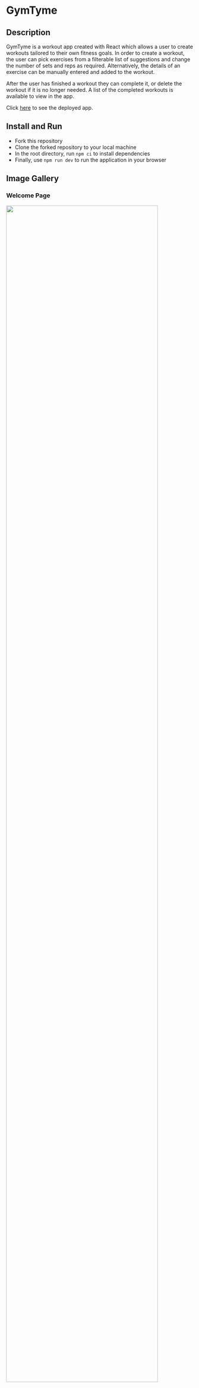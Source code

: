 # GymTyme

## Description

GymTyme is a workout app created with React which allows a user to create workouts tailored to their own fitness goals. In order to create a workout, the user can pick exercises from a filterable list of suggestions and change the number of sets and reps as required. Alternatively, the details of an exercise can be manually entered and added to the workout.

After the user has finished a workout they can complete it, or delete the workout if it is no longer needed. A list of the completed workouts is available to view in the app.

Click [here](https://gymtyme.netlify.app/) to see the deployed app. 

## Install and Run

- Fork this repository
- Clone the forked repository to your local machine
- In the root directory, run `npm ci` to install dependencies
- Finally, use `npm run dev` to run the application in your browser

## Image Gallery

### Welcome Page
<img src = https://github.com/Satokii/gymtyme/assets/125318469/bbcbaf62-2b56-431e-8d9f-42d55a90903e width = 90% >
<br/>

### Home Page
<img src = https://github.com/Satokii/gymtyme/assets/125318469/b4f156f0-2b11-49a1-895c-be8866969228 width = 90% >
<br/>

### Add Exercise Form
<img src = https://github.com/Satokii/gymtyme/assets/125318469/10054e27-63b4-495a-8bd6-dba9ecdc9f98 width = 90% >
<br/>
